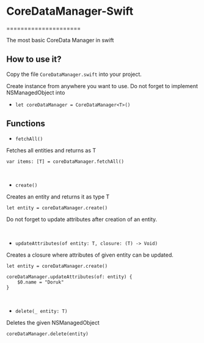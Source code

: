 # CoreDataManager-Swift
=====================

The most basic CoreData Manager in swift

How to use it? 
------------

Copy the file `CoreDataManager.swift` into your project.

Create instance from anywhere you want to use. Do not forget to implement NSManagedObject into

- `let coreDataManager = CoreDataManager<T>()`

Functions
------------

- `fetchAll()`

Fetches all entities and returns as T

    var items: [T] = coreDataManager.fetchAll()
    
<br />

- `create()`

Creates an entity and returns it as type T

    let entity = coreDataManager.create()
        
Do not forget to update attributes after creation of an entity.

<br />

- `updateAttributes(of entity: T, closure: (T) -> Void)`

Creates a closure where attributes of given entity can be updated.

    let entity = coreDataManager.create()
    
    coreDataManager.updateAttributes(of: entity) { 
        $0.name = "Doruk"
    }
    
<br />

- `delete(_ entity: T)`

Deletes the given NSManagedObject

    coreDataManager.delete(entity)
        
